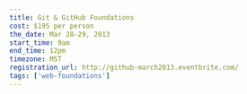 ```yaml
---
title: Git & GitHub Foundations
cost: $195 per person
the_date: Mar 28-29, 2013
start_time: 9am
end_time: 12pm
timezone: MST
registration_url: http://github-march2013.eventbrite.com/
tags: ['web-foundations']
---
```

